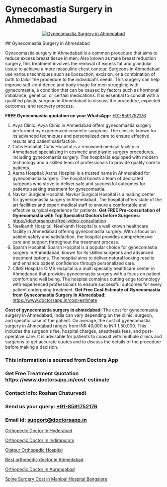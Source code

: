 # Gynecomastia Surgery in Ahmedabad

<p align="center">
  <a href="null">
    <img src="null" alt="Gynecomastia Surgery in Ahmedabad">
  </a>
</p>
## Gynecomastia Surgery in Ahmedabad

Gynecomastia surgery in Ahmedabad is a common procedure that aims to reduce excess breast tissue in men. Also known as male breast reduction surgery, this treatment involves the removal of excess fat and glandular tissue to achieve a more masculine chest contour. Surgeons in Ahmedabad use various techniques such as liposuction, excision, or a combination of both to tailor the procedure to the individual's needs. This surgery can help improve self-confidence and body image for men struggling with gynecomastia, a condition that can be caused by factors such as hormonal imbalance, genetics, or certain medications. It is essential to consult with a qualified plastic surgeon in Ahmedabad to discuss the procedure, expected outcomes, and recovery process.

**FREE Gynecomastia quotation on your WhatsApp:**  [+91-8591752176](https://api.whatsapp.com/send?phone=8591752176)

1) Avya Clinic:
Avya Clinic in Ahmedabad offers gynecomastia surgery performed by experienced cosmetic surgeons. The clinic is known for its advanced techniques and personalized care to ensure effective results and patient satisfaction.
2) Cutis Hospital:
Cutis Hospital is a renowned medical facility in Ahmedabad specializing in cosmetic and plastic surgery procedures, including gynecomastia surgery. The hospital is equipped with modern technology and a skilled team of professionals to provide quality care to patients.
3) Aarna Hospital:
Aarna Hospital is a trusted name in Ahmedabad for gynecomastia surgery. The hospital boasts a team of dedicated surgeons who strive to deliver safe and successful outcomes for patients seeking treatment for gynecomastia.
4) Navkar Surgical Hospital:
Navkar Surgical Hospital is a leading center for gynecomastia surgery in Ahmedabad. The hospital offers state of the art facilities and expert medical staff to ensure a comfortable and effective surgical experience for patients.
**Get FREE Pre-consultation of Gynecomastia with Top Specialist Doctors before Surgeries:** https://doctorsapp.in/free-video-consultation
5) Neelkanth Hospital:
Neelkanth Hospital is a well known healthcare facility in Ahmedabad offering gynecomastia surgery. With a focus on patient safety and satisfaction, the hospital provides comprehensive care and support throughout the treatment process.
6) Sparsh Hospital:
Sparsh Hospital is a popular choice for gynecomastia surgery in Ahmedabad, known for its skilled surgeons and advanced treatment options. The hospital aims to deliver natural looking results and enhance patient confidence through personalized care.
7) CIMS Hospital:
CIMS Hospital is a multi specialty healthcare center in Ahmedabad that provides gynecomastia surgery with a focus on patient comfort and well being. The hospital combines cutting edge technology with experienced professionals to ensure successful outcomes for every patient undergoing treatment.
**Get Free Cost Estimate of Gynecomastia from Gynecomastia Surgery In Ahmedabad:** https://www.doctorsapp.in/cost-estimate

**Cost of gynecomastia surgery in ahmedabad:**
The cost for gynecomastia surgery in Ahmedabad, India can vary depending on the clinic, surgeon, and specific case of the patient. On average, the cost of gynecomastia surgery in Ahmedabad ranges from INR 40,000 to INR 1,50,000. This includes the surgeon's fee, hospital charges, anesthesia fees, and post-operative care. It is advisable for patients to consult with multiple clinics and surgeons to get accurate quotes and to discuss the details of the procedure before making a decision.

### This information is sourced from Doctors App 
### Get Free Treatment Quotation https://www.doctorsapp.in/cost-estimate
### Contact info: Roshan Chaturvedi 
### Send us your query: [+91-8591752176](https://api.whatsapp.com/send?phone=8591752176) 
### Email id: support@doctorsapp.in

[Orthopedic Doctor In Hyderabad](https://www.linkedin.com/pulse/orthopedic-doctor-hyderabad-doctorsapp-khulna-ofd5e?trackingId=EZ9Y1jSkx7A%2FewaFK33zSw%3D%3D&lipi=urn%3Ali%3Apage%3Ad_flagship3_company_admin%3BEfzsr1%2BmQ6eR1XkJR7MU1A%3D%3D)

[Orthopedic Doctor In Indirapuram](https://www.linkedin.com/pulse/orthopedic-doctor-indirapuram-knee-replacement-treatment-vfvje?trackingId=z%2B2PipnjHFFPAFMFgCwd%2Bw%3D%3D&lipi=urn%3Ali%3Apage%3Ad_flagship3_company_admin%3BII%2FSNcWiSiigR90SV5cfEQ%3D%3D)

[Olatpur Orthopedic Hospital](https://medium.com/@manish632504/olatpur-orthopedic-hospital-e57f043c01d2)

[Best orthopedic doctor in Ahmedabad](https://medium.com/@manish632504/best-orthopedic-doctor-in-ahmedabad-3091c9eab5cc)

[Orthopedic Doctor In Aurangabad](https://doctors-apps.github.io/doctorsapp/orthopedic-doctor-in-aurangabad)

[Spine Surgery Cost in Manipal Hospital Bangalore](https://doctors-apps.github.io/doctorsapp/spine-surgery-cost-in-manipal-hospital-bangalore)

